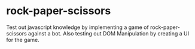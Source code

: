 # rock-paper-scissors
Test out javascript knowledge by implementing a game of rock-paper-scissors against a bot. Also testing out DOM Manipulation by creating a UI for the game.

